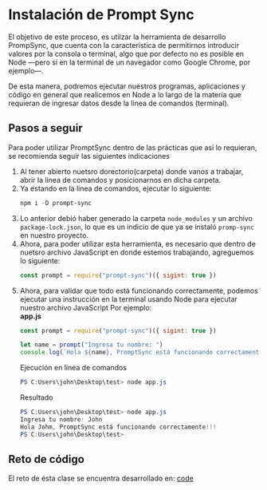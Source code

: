 # Instalación de **Prompt Sync**

El objetivo de este proceso, es utilzar la herramienta de desarrollo PrompSync, que cuenta con la característica de permitirnos introducir valores por la consola o terminal, algo que por defecto no es posible en Node —pero sí en la terminal de un navegador como Google Chrome, por ejemplo—.  

De esta manera, podremos ejecutar nuestros programas, aplicaciones y código en general que realicemos en Node a lo largo de la materia que requieran de ingresar datos desde la linea de comandos (terminal).  

## Pasos a seguir

Para poder utilizar PromptSync dentro de las prácticas que así lo requieran, se recomienda seguir las siguientes indicaciones

1. Al tener abierto nuetsro dorectorio(carpeta) donde vanos a trabajar, abrir la linea de comandos y posicionarnos en dicha carpeta.
2. Ya estando en la linea de comandos, ejecutar lo siguiente:
   ```powershell
   npm i -D prompt-sync
   ```
3. Lo anterior debió haber generado la carpeta `node_modules` y un archivo `package-lock.json`, lo que es un indicio de que ya se instaló `promp-sync` en nuestro proyecto.
4. Ahora, para poder utilizar esta herramienta, es necesario que dentro de nuetsro archivo JavaScript en donde estemos trabajando, agreguemos lo siguiente:
   ```js
   const prompt = require("prompt-sync")({ sigint: true })
   ```
5. Ahora, para validar que todo está funcionando correctamente, podemos ejecutar una instrucción en la terminal usando Node para ejecutar nuestro archivo JavaScript
   Por ejemplo:  
   **app.js**
   ```js
   const prompt = require("prompt-sync")({ sigint: true })

   let name = prompt("Ingresa tu nombre: ")
   console.log(`Hola ${name}, PromptSync está funcionando correctamente!!!`)
   ```
   Ejecución en línea de comandos
   ```powershell
   PS C:Users\john\Desktop\test> node app.js
   ```
   Resultado
   ```powershell
   PS C:Users\john\Desktop\test> node app.js
   Ingresa tu nombre: John
   Hola Johm, PromptSync está funcionando correctamente!!!
   PS C:Users\john\Desktop\test>
   ```

## Reto de código

El reto de ésta clase se encuentra desarrollado en: [code](./code/)